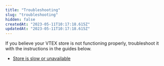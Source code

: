 ```yaml
---
title: "Troubleshooting"
slug: "troubleshooting"
hidden: false
createdAt: "2023-05-11T10:17:18.615Z"
updatedAt: "2023-05-11T10:17:18.615Z"
---
```


If you believe your VTEX store is not functioning properly, troubleshoot it with the instructions in the guides below.

- [Store is slow or unavailable](https://developers.vtex.com/docs/guides/my-store-is-slow-or-unavailable)
